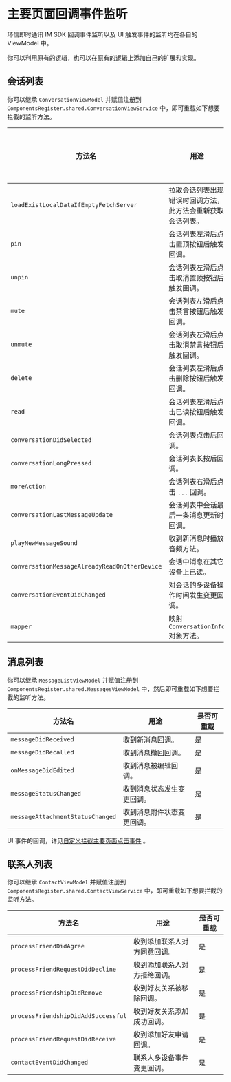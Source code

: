 # 主要页面回调事件监听

<Toc />

环信即时通讯 IM SDK 回调事件监听以及 UI 触发事件的监听均在各自的 ViewModel 中。

你可以利用原有的逻辑，也可以在原有的逻辑上添加自己的扩展和实现。

## 会话列表

你可以继承 `ConversationViewModel` 并赋值注册到 `ComponentsRegister.shared.ConversationViewService` 中，即可重载如下想要拦截的监听方法。

| 方法名 | 用途 | 是否可重载 |
| -------- | -------- | -------- |
| `loadExistLocalDataIfEmptyFetchServer`    | 拉取会话列表出现错误时回调方法，此方法会重新获取会话列表。     | 是     |
| `pin`    | 会话列表左滑后点击置顶按钮后触发回调。  | 是     |
| `unpin`    | 会话列表左滑后点击取消置顶按钮后触发回调。     | 是     |
| `mute`    | 会话列表左滑后点击禁言按钮后触发回调。     | 是     |
| `unmute`    | 会话列表左滑后点击取消禁言按钮后触发回调。     | 是     |
| `delete`    | 会话列表左滑后点击删除按钮后触发回调。     | 是     |
| `read`    | 会话列表左滑后点击已读按钮后触发回调。     | 是     |
| `conversationDidSelected`    | 会话列表点击后回调。     | 是     |
| `conversationLongPressed`    | 会话列表长按后回调。     | 是     |
| `moreAction`   | 会话列表右滑后点击 `...` 回调。     | 是     |
| `conversationLastMessageUpdate`   | 会话列表中会话最后一条消息更新时回调。     | 是     |
| `playNewMessageSound`   | 收到新消息时播放音频方法。     | 是     |
| `conversationMessageAlreadyReadOnOtherDevice`   | 会话中消息在其它设备上已读。     | 是     |
| `conversationEventDidChanged`   | 对会话的多设备操作时间发生变更回调。     | 是     |
| `mapper`  | 映射 `ConversationInfo` 对象方法。     | 是     |

## 消息列表

你可以继承 `MessageListViewModel` 并赋值注册到 `ComponentsRegister.shared.MessagesViewModel` 中，然后即可重载如下想要拦截的监听方法。

| 方法名 | 用途 | 是否可重载 |
| -------- | -------- | -------- |
| `messageDidReceived`    | 收到新消息回调。     | 是     |
| `messageDidRecalled`    | 收到消息撤回回调。     | 是     |
| `onMessageDidEdited`    | 收到消息被编辑回调。     | 是     |
| `messageStatusChanged`    | 收到消息状态发生变更回调。     | 是     |
| `messageAttachmentStatusChanged`    | 收到消息附件状态变更回调。     | 是     |

UI 事件的回调，详见[自定义拦截主要页面点击事件](custom_click_jump.html) 。


## 联系人列表

你可以继承 `ContactViewModel` 并赋值注册到 `ComponentsRegister.shared.ContactViewService` 中，即可重载如下想要拦截的监听方法。

| 方法名 | 用途 | 是否可重载 |
| -------- | -------- | -------- |
| `processFriendDidAgree`    | 收到添加联系人对方同意回调。     | 是     |
| `processFriendRequestDidDecline`   | 收到添加联系人对方拒绝回调。     | 是     |
| `processFriendshipDidRemove`    | 收到好友关系被移除回调。     | 是     |
| `processFriendshipDidAddSuccessful`    | 收到好友关系添加成功回调。     | 是     |
| `processFriendRequestDidReceive`    | 收到添加好友申请回调。     | 是     |
| `contactEventDidChanged`    | 联系人多设备事件变更回调。     | 是     |
